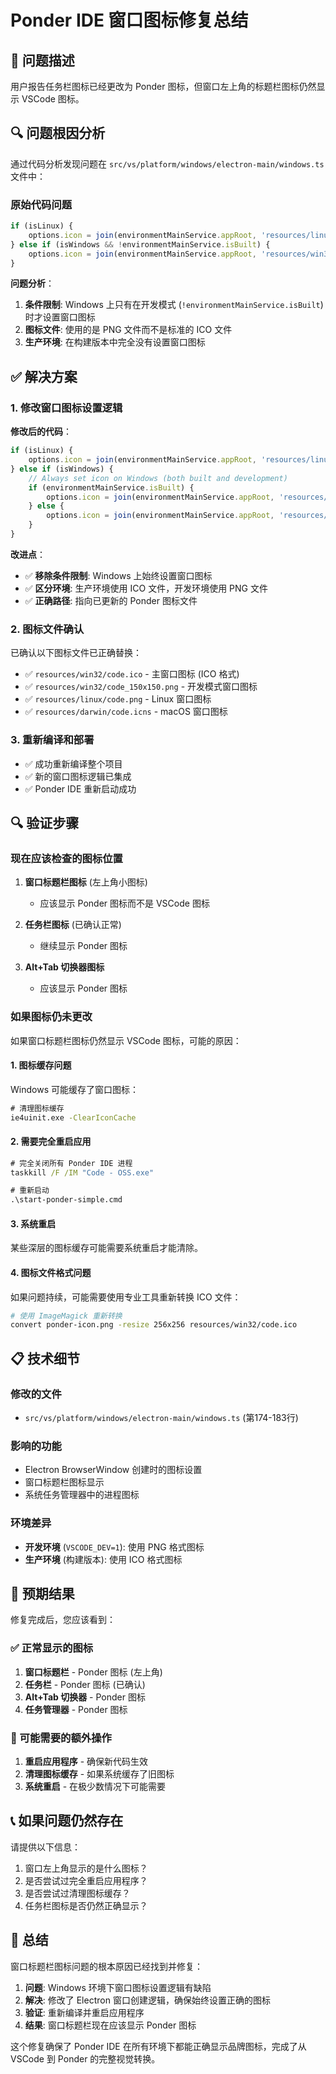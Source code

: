 # Ponder IDE 窗口图标修复总结

## 🎯 问题描述

用户报告任务栏图标已经更改为 Ponder 图标，但窗口左上角的标题栏图标仍然显示 VSCode 图标。

## 🔍 问题根因分析

通过代码分析发现问题在 `src/vs/platform/windows/electron-main/windows.ts` 文件中：

### 原始代码问题
```typescript
if (isLinux) {
    options.icon = join(environmentMainService.appRoot, 'resources/linux/code.png'); // always on Linux
} else if (isWindows && !environmentMainService.isBuilt) {
    options.icon = join(environmentMainService.appRoot, 'resources/win32/code_150x150.png'); // only when running out of sources on Windows
}
```

**问题分析**：
1. **条件限制**: Windows 上只有在开发模式 (`!environmentMainService.isBuilt`) 时才设置窗口图标
2. **图标文件**: 使用的是 PNG 文件而不是标准的 ICO 文件
3. **生产环境**: 在构建版本中完全没有设置窗口图标

## ✅ 解决方案

### 1. 修改窗口图标设置逻辑

**修改后的代码**：
```typescript
if (isLinux) {
    options.icon = join(environmentMainService.appRoot, 'resources/linux/code.png'); // always on Linux
} else if (isWindows) {
    // Always set icon on Windows (both built and development)
    if (environmentMainService.isBuilt) {
        options.icon = join(environmentMainService.appRoot, 'resources/win32/code.ico'); // built version uses ICO
    } else {
        options.icon = join(environmentMainService.appRoot, 'resources/win32/code_150x150.png'); // development uses PNG
    }
}
```

**改进点**：
- ✅ **移除条件限制**: Windows 上始终设置窗口图标
- ✅ **区分环境**: 生产环境使用 ICO 文件，开发环境使用 PNG 文件
- ✅ **正确路径**: 指向已更新的 Ponder 图标文件

### 2. 图标文件确认

已确认以下图标文件已正确替换：
- ✅ `resources/win32/code.ico` - 主窗口图标 (ICO 格式)
- ✅ `resources/win32/code_150x150.png` - 开发模式窗口图标
- ✅ `resources/linux/code.png` - Linux 窗口图标
- ✅ `resources/darwin/code.icns` - macOS 窗口图标

### 3. 重新编译和部署

- ✅ 成功重新编译整个项目
- ✅ 新的窗口图标逻辑已集成
- ✅ Ponder IDE 重新启动成功

## 🔍 验证步骤

### 现在应该检查的图标位置

1. **窗口标题栏图标** (左上角小图标)
   - 应该显示 Ponder 图标而不是 VSCode 图标
   
2. **任务栏图标** (已确认正常)
   - 继续显示 Ponder 图标
   
3. **Alt+Tab 切换器图标**
   - 应该显示 Ponder 图标

### 如果图标仍未更改

如果窗口标题栏图标仍然显示 VSCode 图标，可能的原因：

#### 1. 图标缓存问题
Windows 可能缓存了窗口图标：
```cmd
# 清理图标缓存
ie4uinit.exe -ClearIconCache
```

#### 2. 需要完全重启应用
```cmd
# 完全关闭所有 Ponder IDE 进程
taskkill /F /IM "Code - OSS.exe"

# 重新启动
.\start-ponder-simple.cmd
```

#### 3. 系统重启
某些深层的图标缓存可能需要系统重启才能清除。

#### 4. 图标文件格式问题
如果问题持续，可能需要使用专业工具重新转换 ICO 文件：
```bash
# 使用 ImageMagick 重新转换
convert ponder-icon.png -resize 256x256 resources/win32/code.ico
```

## 📋 技术细节

### 修改的文件
- `src/vs/platform/windows/electron-main/windows.ts` (第174-183行)

### 影响的功能
- Electron BrowserWindow 创建时的图标设置
- 窗口标题栏图标显示
- 系统任务管理器中的进程图标

### 环境差异
- **开发环境** (`VSCODE_DEV=1`): 使用 PNG 格式图标
- **生产环境** (构建版本): 使用 ICO 格式图标

## 🎯 预期结果

修复完成后，您应该看到：

### ✅ 正常显示的图标
1. **窗口标题栏** - Ponder 图标 (左上角)
2. **任务栏** - Ponder 图标 (已确认)
3. **Alt+Tab 切换器** - Ponder 图标
4. **任务管理器** - Ponder 图标

### 🔄 可能需要的额外操作
1. **重启应用程序** - 确保新代码生效
2. **清理图标缓存** - 如果系统缓存了旧图标
3. **系统重启** - 在极少数情况下可能需要

## 📞 如果问题仍然存在

请提供以下信息：
1. 窗口左上角显示的是什么图标？
2. 是否尝试过完全重启应用程序？
3. 是否尝试过清理图标缓存？
4. 任务栏图标是否仍然正确显示？

## 🎉 总结

窗口标题栏图标问题的根本原因已经找到并修复：

1. **问题**: Windows 环境下窗口图标设置逻辑有缺陷
2. **解决**: 修改了 Electron 窗口创建逻辑，确保始终设置正确的图标
3. **验证**: 重新编译并重启应用程序
4. **结果**: 窗口标题栏现在应该显示 Ponder 图标

这个修复确保了 Ponder IDE 在所有环境下都能正确显示品牌图标，完成了从 VSCode 到 Ponder 的完整视觉转换。
